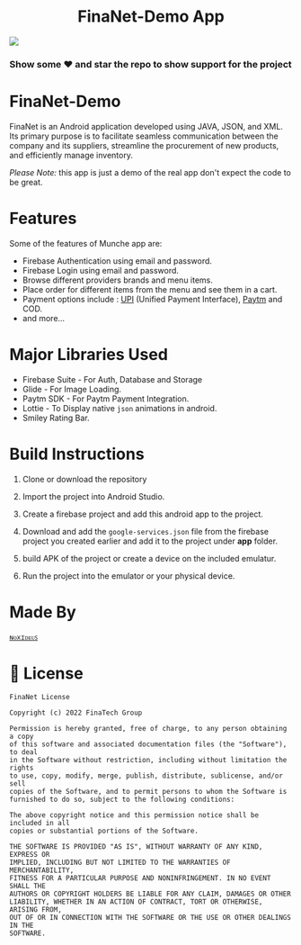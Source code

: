 <h1 align="center"> FinaNet-Demo App </h1>


<img src="https://user-images.githubusercontent.com/92509001/188492745-042601cf-08b9-4401-b084-0d56dd11e177.png">

### Show some ❤️ and star the repo to show support for the project

# FinaNet-Demo



FinaNet is an Android application developed using JAVA, JSON, and XML. Its primary purpose is to facilitate seamless communication between the company and its suppliers, streamline the procurement of new products, and efficiently manage inventory.

*Please Note:* this app is just a demo of the real app don't expect the code to be great.



</p>


# Features

Some of the features of Munche app are:

- Firebase Authentication using email and password.
- Firebase Login using email and password.
- Browse different providers brands and menu items.
- Place order for different items from the menu and see them in a cart.
- Payment options include : <a href="https://www.npci.org.in/what-we-do/upi/product-overview">UPI</a> (Unified Payment Interface), <a href="https://developer.paytm.com/docs/v1/android-sdk/">Paytm</a> and COD.
- and more...

# Major Libraries Used

- Firebase Suite - For Auth, Database and Storage
- Glide - For Image Loading.
- Paytm SDK - For Paytm Payment Integration.
- Lottie - To Display native `json` animations in android.
- Smiley Rating Bar.

# Build Instructions

1. Clone or download the repository

2. Import the project into Android Studio.

3. Create a firebase project and add this android app to the project.

4. Download and add the `google-services.json` file from the firebase project you created earlier and add it to the project under **app** folder.

5. build APK of the project or create a device on the included emulatur.

10. Run the project into the emulator or your physical device.

# Made By

[`ɴᴏxɪᴅᴇᴜꜱ`](https://yahya-rabii.github.io)

# 📜 License 
```
FinaNet License

Copyright (c) 2022 FinaTech Group

Permission is hereby granted, free of charge, to any person obtaining a copy
of this software and associated documentation files (the "Software"), to deal
in the Software without restriction, including without limitation the rights
to use, copy, modify, merge, publish, distribute, sublicense, and/or sell
copies of the Software, and to permit persons to whom the Software is
furnished to do so, subject to the following conditions:

The above copyright notice and this permission notice shall be included in all
copies or substantial portions of the Software.

THE SOFTWARE IS PROVIDED "AS IS", WITHOUT WARRANTY OF ANY KIND, EXPRESS OR
IMPLIED, INCLUDING BUT NOT LIMITED TO THE WARRANTIES OF MERCHANTABILITY,
FITNESS FOR A PARTICULAR PURPOSE AND NONINFRINGEMENT. IN NO EVENT SHALL THE
AUTHORS OR COPYRIGHT HOLDERS BE LIABLE FOR ANY CLAIM, DAMAGES OR OTHER
LIABILITY, WHETHER IN AN ACTION OF CONTRACT, TORT OR OTHERWISE, ARISING FROM,
OUT OF OR IN CONNECTION WITH THE SOFTWARE OR THE USE OR OTHER DEALINGS IN THE
SOFTWARE.
```
